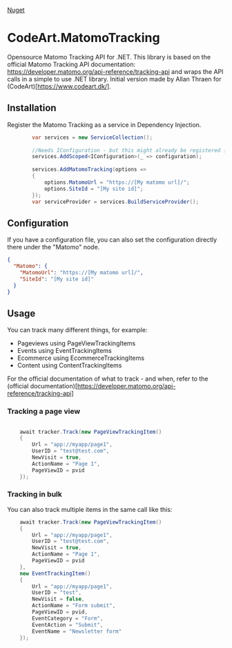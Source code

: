 
[Nuget](https://img.shields.io/nuget/vpre/CodeArt.MatomoTracking)


# CodeArt.MatomoTracking
Opensource Matomo Tracking API for .NET. 
This library is based on the official Matomo Tracking API documentation: https://developer.matomo.org/api-reference/tracking-api and wraps the API calls in a simple to use .NET library.
Initial version made by Allan Thraen for (CodeArt)[https://www.codeart.dk/].

## Installation
Register the Matomo Tracking as a service in Dependency Injection. 

```csharp
        var services = new ServiceCollection();
        
        //Needs IConfiguration - but this might already be registered in your project
        services.AddScoped<IConfiguration>(_ => configuration);
		
        services.AddMatomoTracking(options =>
        {
            options.MatomoUrl = "https://[My matomo url]/";
            options.SiteId = "[My site id]";
        });
        var serviceProvider = services.BuildServiceProvider();
```

## Configuration
If you have a configuration file, you can also set the configuration directly there under the "Matomo" node.

```json
{
  "Matomo": {
	"MatomoUrl": "https://[My matomo url]/",
	"SiteId": "[My site id]"
  }
}
```

## Usage

You can track many different things, for example: 
- Pageviews using PageViewTrackingItems
- Events using EventTrackingItems
- Ecommerce using EcommerceTrackingItems
- Content using ContentTrackingItems

For the official documentation of what to track - and when, refer to the (official documentation)[https://developer.matomo.org/api-reference/tracking-api]

### Tracking a page view
```csharp

    await tracker.Track(new PageViewTrackingItem()
    {
        Url = "app://myapp/page1",
        UserID = "test@test.com",
        NewVisit = true,
        ActionName = "Page 1",
        PageViewID = pvid
    });
```

### Tracking in bulk
You can also track multiple items in the same call like this:

```csharp
    await tracker.Track(new PageViewTrackingItem()
    {
        Url = "app://myapp/page1",
        UserID = "test@test.com",
        NewVisit = true,
        ActionName = "Page 1",
        PageViewID = pvid
    },
    new EventTrackingItem()
    {
        Url = "app://myapp/page1",
        UserID = "test", 
        NewVisit = false,
        ActionName = "Form submit",
        PageViewID = pvid,
        EventCategory = "Form",
        EventAction = "Submit",
        EventName = "Newsletter form"
    });
```
